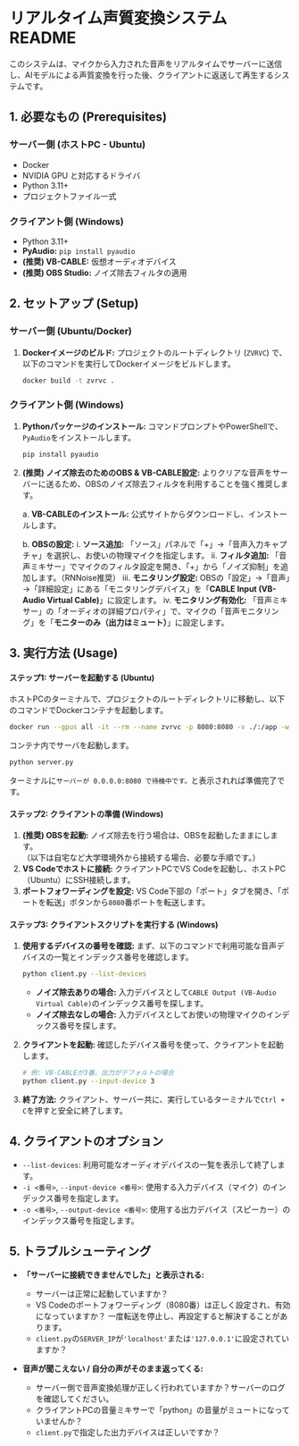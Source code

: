 # リアルタイム声質変換システム README

このシステムは、マイクから入力された音声をリアルタイムでサーバーに送信し、AIモデルによる声質変換を行った後、クライアントに返送して再生するシステムです。

## 1. 必要なもの (Prerequisites)

### サーバー側 (ホストPC - Ubuntu)
- Docker
- NVIDIA GPU と対応するドライバ
- Python 3.11+
- プロジェクトファイル一式

### クライアント側 (Windows)
- Python 3.11+
- **PyAudio:** `pip install pyaudio`
- **(推奨) VB-CABLE:** 仮想オーディオデバイス
- **(推奨) OBS Studio:** ノイズ除去フィルタの適用

## 2. セットアップ (Setup)

### サーバー側 (Ubuntu/Docker)

1.  **Dockerイメージのビルド:**
    プロジェクトのルートディレクトリ (`ZVRVC`) で、以下のコマンドを実行してDockerイメージをビルドします。
    ```bash
    docker build -t zvrvc .
    ```

### クライアント側 (Windows)

1.  **Pythonパッケージのインストール:**
    コマンドプロンプトやPowerShellで、`PyAudio`をインストールします。
    ```bash
    pip install pyaudio
    ```

2.  **(推奨) ノイズ除去のためのOBS & VB-CABLE設定:**
    よりクリアな音声をサーバーに送るため、OBSのノイズ除去フィルタを利用することを強く推奨します。

    a. **VB-CABLEのインストール:** 公式サイトからダウンロードし、インストールします。
    
    b. **OBSの設定:**
        i. **ソース追加:** 「ソース」パネルで「+」→「音声入力キャプチャ」を選択し、お使いの物理マイクを指定します。
        ii. **フィルタ追加:** 「音声ミキサー」でマイクのフィルタ設定を開き、「+」から「ノイズ抑制」を追加します。（RNNoise推奨）
        iii. **モニタリング設定:** OBSの「設定」→「音声」→「詳細設定」にある「モニタリングデバイス」を「**CABLE Input (VB-Audio Virtual Cable)**」に設定します。
        iv. **モニタリング有効化:** 「音声ミキサー」の「オーディオの詳細プロパティ」で、マイクの「音声モニタリング」を「**モニターのみ（出力はミュート）**」に設定します。

## 3. 実行方法 (Usage)

#### ステップ1: サーバーを起動する (Ubuntu)

ホストPCのターミナルで、プロジェクトのルートディレクトリに移動し、以下のコマンドでDockerコンテナを起動します。

```bash
docker run --gpus all -it --rm --name zvrvc -p 8080:8080 -v ./:/app -w /app zvrvc
```

コンテナ内でサーバを起動します。
```bash
python server.py
```

ターミナルに`サーバーが 0.0.0.0:8080 で待機中です。`と表示されれば準備完了です。

#### ステップ2: クライアントの準備 (Windows)

1.  **(推奨) OBSを起動:** ノイズ除去を行う場合は、OBSを起動したままにします。\
（以下は自宅など大学環境外から接続する場合、必要な手順です。）
2.  **VS Codeでホストに接続:** クライアントPCでVS Codeを起動し、ホストPC（Ubuntu）にSSH接続します。
3.  **ポートフォワーディングを設定:** VS Code下部の「ポート」タブを開き、「ポートを転送」ボタンから`8080`番ポートを転送します。

#### ステップ3: クライアントスクリプトを実行する (Windows)

1.  **使用するデバイスの番号を確認:**
    まず、以下のコマンドで利用可能な音声デバイスの一覧とインデックス番号を確認します。
    ```bash
    python client.py --list-devices
    ```
    * **ノイズ除去ありの場合:** 入力デバイスとして`CABLE Output (VB-Audio Virtual Cable)`のインデックス番号を探します。
    * **ノイズ除去なしの場合:** 入力デバイスとしてお使いの物理マイクのインデックス番号を探します。

2.  **クライアントを起動:**
    確認したデバイス番号を使って、クライアントを起動します。
    ```bash
    # 例: VB-CABLEが3番、出力がデフォルトの場合
    python client.py --input-device 3
    ```

3.  **終了方法:**
    クライアント、サーバー共に、実行しているターミナルで`Ctrl + C`を押すと安全に終了します。

## 4. クライアントのオプション

-   `--list-devices`: 利用可能なオーディオデバイスの一覧を表示して終了します。
-   `-i <番号>`, `--input-device <番号>`: 使用する入力デバイス（マイク）のインデックス番号を指定します。
-   `-o <番号>`, `--output-device <番号>`: 使用する出力デバイス（スピーカー）のインデックス番号を指定します。

## 5. トラブルシューティング

-   **「サーバーに接続できませんでした」と表示される:**
    -   サーバーは正常に起動していますか？
    -   VS Codeのポートフォワーディング（8080番）は正しく設定され、有効になっていますか？ 一度転送を停止し、再設定すると解決することがあります。
    -   `client.py`の`SERVER_IP`が`'localhost'`または`'127.0.0.1'`に設定されていますか？

-   **音声が聞こえない / 自分の声がそのまま返ってくる:**
    -   サーバー側で音声変換処理が正しく行われていますか？サーバーのログを確認してください。
    -   クライアントPCの音量ミキサーで「python」の音量がミュートになっていませんか？
    -   `client.py`で指定した出力デバイスは正しいですか？

